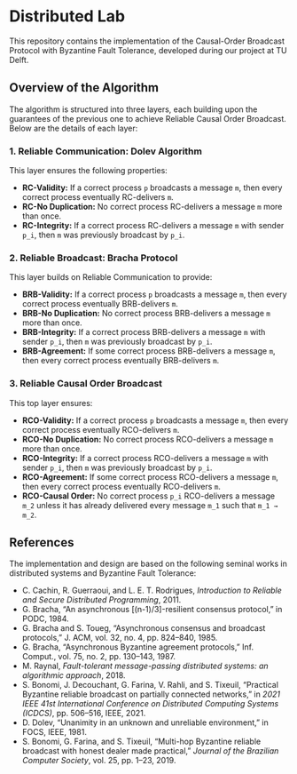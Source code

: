 # Distributed Lab

This repository contains the implementation of the Causal-Order Broadcast Protocol with Byzantine Fault Tolerance, developed during our project at TU Delft.

## Overview of the Algorithm

The algorithm is structured into three layers, each building upon the guarantees of the previous one to achieve Reliable Causal Order Broadcast. Below are the details of each layer:

### 1. Reliable Communication: Dolev Algorithm
This layer ensures the following properties:

- **RC-Validity:** If a correct process `p` broadcasts a message `m`, then every correct process eventually RC-delivers `m`.
- **RC-No Duplication:** No correct process RC-delivers a message `m` more than once.
- **RC-Integrity:** If a correct process RC-delivers a message `m` with sender `p_i`, then `m` was previously broadcast by `p_i`.

### 2. Reliable Broadcast: Bracha Protocol
This layer builds on Reliable Communication to provide:

- **BRB-Validity:** If a correct process `p` broadcasts a message `m`, then every correct process eventually BRB-delivers `m`.
- **BRB-No Duplication:** No correct process BRB-delivers a message `m` more than once.
- **BRB-Integrity:** If a correct process BRB-delivers a message `m` with sender `p_i`, then `m` was previously broadcast by `p_i`.
- **BRB-Agreement:** If some correct process BRB-delivers a message `m`, then every correct process eventually BRB-delivers `m`.

### 3. Reliable Causal Order Broadcast
This top layer ensures:

- **RCO-Validity:** If a correct process `p` broadcasts a message `m`, then every correct process eventually RCO-delivers `m`.
- **RCO-No Duplication:** No correct process RCO-delivers a message `m` more than once.
- **RCO-Integrity:** If a correct process RCO-delivers a message `m` with sender `p_i`, then `m` was previously broadcast by `p_i`.
- **RCO-Agreement:** If some correct process RCO-delivers a message `m`, then every correct process eventually RCO-delivers `m`.
- **RCO-Causal Order:** No correct process `p_i` RCO-delivers a message `m_2` unless it has already delivered every message `m_1` such that `m_1 → m_2`.

## References
The implementation and design are based on the following seminal works in distributed systems and Byzantine Fault Tolerance:

- C. Cachin, R. Guerraoui, and L. E. T. Rodrigues, *Introduction to Reliable and Secure Distributed Programming*, 2011.
- G. Bracha, “An asynchronous [(n-1)/3]-resilient consensus protocol,” in PODC, 1984.
- G. Bracha and S. Toueg, “Asynchronous consensus and broadcast protocols,” J. ACM, vol. 32, no. 4, pp. 824–840, 1985.
- G. Bracha, “Asynchronous Byzantine agreement protocols,” Inf. Comput., vol. 75, no. 2, pp. 130–143, 1987.
- M. Raynal, *Fault-tolerant message-passing distributed systems: an algorithmic approach*, 2018.
- S. Bonomi, J. Decouchant, G. Farina, V. Rahli, and S. Tixeuil, “Practical Byzantine reliable broadcast on partially connected networks,” in *2021 IEEE 41st International Conference on Distributed Computing Systems (ICDCS)*, pp. 506–516, IEEE, 2021.
- D. Dolev, “Unanimity in an unknown and unreliable environment,” in FOCS, IEEE, 1981.
- S. Bonomi, G. Farina, and S. Tixeuil, “Multi-hop Byzantine reliable broadcast with honest dealer made practical,” *Journal of the Brazilian Computer Society*, vol. 25, pp. 1–23, 2019.
